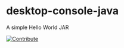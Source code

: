 desktop-console-java
====================

A simple Hello World JAR

[![Contribute](https://badge.waffle.io/codenvy/plugin-datasource.png?label=contribute&title=Contribute)](https://codenvy.com/f?id=e0370oqhivdjdlzq)
